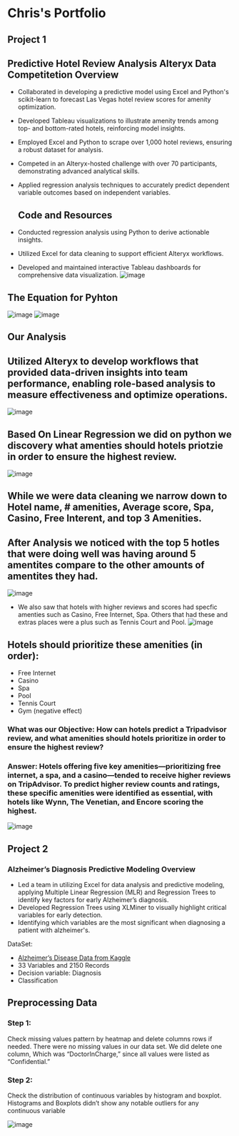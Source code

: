 # Chris's Portfolio

## Project 1
## Predictive Hotel Review Analysis Alteryx Data Competitetion Overview 
- Collaborated in developing a predictive model using Excel and Python's scikit-learn to forecast Las Vegas hotel review scores for amenity optimization.
- Developed Tableau visualizations to illustrate amenity trends among top- and bottom-rated hotels, reinforcing model insights.
- Employed Excel and Python to scrape over 1,000 hotel reviews, ensuring a robust dataset for analysis.
- Competed in an Alteryx-hosted challenge with over 70 participants, demonstrating advanced analytical skills.
- Applied regression analysis techniques to accurately predict dependent variable outcomes based on independent variables.
  
  ## Code and Resources
- Conducted regression analysis using Python to derive actionable insights.
- Utilized Excel for data cleaning to support efficient Alteryx workflows.
- Developed and maintained interactive Tableau dashboards for comprehensive data visualization.
![image](https://github.com/user-attachments/assets/06eedf4d-1400-4664-95a7-adb6f8122fb1)
## The Equation for Pyhton
![image](https://github.com/user-attachments/assets/4705a82a-1737-4bf7-a496-79eaf305f119)
![image](https://github.com/user-attachments/assets/0b54b751-55f8-4719-81b7-4fdc0f442bc5)

## Our Analysis 
## Utilized Alteryx to develop workflows that provided data-driven insights into team performance, enabling role-based analysis to measure effectiveness and optimize operations.
![image](https://github.com/user-attachments/assets/785c4063-ca65-406d-9a9c-9c1b159bcf25)
## Based On Linear Regression we did on python we discovery what amenties should hotels priotzie in order to ensure the highest review.
![image](https://github.com/user-attachments/assets/bd00ec4f-814a-4e24-afcb-46907919cbbf)
## While we were data cleaning we narrow down to Hotel name, # amenities, Average score, Spa, Casino, Free Interent, and top 3 Amenities.
##  After Analysis we noticed with the top 5 hotles that were doing well was having around 5 amentites compare to the other amounts of amentites they had.
![image](https://github.com/user-attachments/assets/c26e1c7c-df17-4603-9849-2f305d30788e)
- We also saw that hotels with higher reviews and scores had specfic amenties such as Casino, Free Internet, Spa. Others that had these and extras places were a plus such as Tennis Court and Pool.
![image](https://github.com/user-attachments/assets/a3fb60ee-6007-4b00-99f9-6782ebda590c)
##  Hotels should prioritize these amenities (in order):
- Free Internet
- Casino
- Spa
- Pool
- Tennis Court
- Gym (negative effect)




### What was our Objective: How can hotels predict a Tripadvisor review, and what amenities should hotels prioritize in order to ensure the highest review?
### Answer: Hotels offering five key amenities—prioritizing free internet, a spa, and a casino—tended to receive higher reviews on TripAdvisor. To predict higher review counts and ratings, these specific amenities were identified as essential, with hotels like Wynn, The Venetian, and Encore scoring the highest.
![image](https://github.com/user-attachments/assets/73bd5aad-6434-4ce6-9d2d-594e216c7f6b)







## Project 2 
 ### Alzheimer’s Diagnosis Predictive Modeling Overview 
- Led a team in utilizing Excel for data analysis and predictive modeling, applying Multiple Linear Regression (MLR) and Regression Trees to identify key factors for early Alzheimer’s diagnosis. 
- Developed Regression Trees using XLMiner to visually highlight critical variables for early detection.
- Identifying which variables are the most significant when diagnosing a patient with alzheimer's.

DataSet:
- [Alzheimer’s Disease Data from Kaggle](https://www.kaggle.com/datasets/rabieelkharoua/alzheimers-disease-dataset)
- 33 Variables and 2150 Records
- Decision variable: Diagnosis
- Classification

## Preprocessing Data
### Step 1:
Check missing values pattern by heatmap and delete columns rows if needed. There were no missing values in our data set. We did delete one column, Which was “DoctorInCharge,” since all values were listed as “Confidential.”

### Step 2:
Check the distribution of continuous variables by histogram and boxplot. 
Histograms and Boxplots didn’t show any notable outliers for any continuous variable




![image](https://github.com/user-attachments/assets/8e5597af-ccda-46c6-ad14-6a6fac3a7c09)






